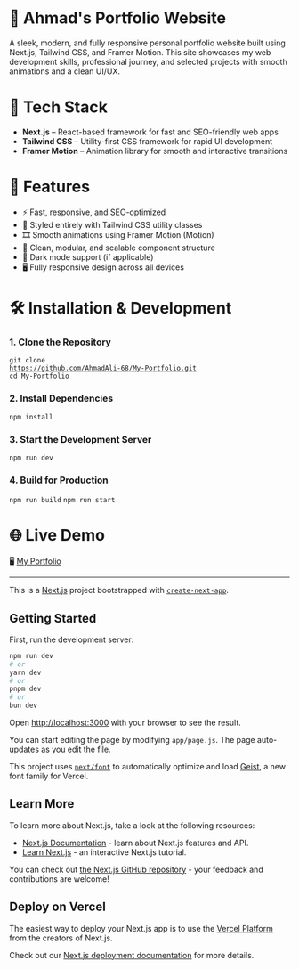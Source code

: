 <h1>💼 Ahmad's Portfolio Website</h1>

<p>A sleek, modern, and fully responsive personal portfolio website built using Next.js, Tailwind CSS, and Framer Motion. This site showcases my web development skills, professional journey, and selected projects with smooth animations and a clean UI/UX.</p>

<h1>🚀 Tech Stack</h1>

<ul>
  <li><strong>Next.js</strong> – React-based framework for fast and SEO-friendly web apps</li>
  <li><strong>Tailwind CSS</strong> – Utility-first CSS framework for rapid UI development</li>
  <li><strong>Framer Motion</strong> – Animation library for smooth and interactive transitions</li>
</ul>

<h1>🎯 Features</h1>

<ul>
  <li>⚡ Fast, responsive, and SEO-optimized</li>
  <li>🎨 Styled entirely with Tailwind CSS utility classes</li>
  <li>🎞️ Smooth animations using Framer Motion (Motion)</li>
  <li>🧩 Clean, modular, and scalable component structure</li>
  <li>🌙 Dark mode support (if applicable)</li>
  <li>🖥️ Fully responsive design across all devices</li>
</ul>

<h1>🛠️ Installation & Development</h1>

<h3>1. Clone the Repository</h3>

<code>git clone <a href="https://github.com/AhmadAli-68/My-Portfolio/" target="_blank">https://github.com/AhmadAli-68/My-Portfolio.git</a></code>
<br>
<code>cd My-Portfolio</code>

<h3>2. Install Dependencies</h3>

<code>npm install</code>

<h3>3. Start the Development Server</h3>

<code>npm run dev</code>

<h3>4. Build for Production</h3>

<code>npm run build</code>
<code>npm run start</code>

<h1>🌐 Live Demo</h1>

🖥️ <a href="https://dev-ahmad-ali.vercel.app/" target="_blank">My Portfolio</a>

<hr>

This is a [Next.js](https://nextjs.org) project bootstrapped with [`create-next-app`](https://github.com/vercel/next.js/tree/canary/packages/create-next-app).

## Getting Started

First, run the development server:

```bash
npm run dev
# or
yarn dev
# or
pnpm dev
# or
bun dev
```

Open [http://localhost:3000](http://localhost:3000) with your browser to see the result.

You can start editing the page by modifying `app/page.js`. The page auto-updates as you edit the file.

This project uses [`next/font`](https://nextjs.org/docs/app/building-your-application/optimizing/fonts) to automatically optimize and load [Geist](https://vercel.com/font), a new font family for Vercel.

## Learn More

To learn more about Next.js, take a look at the following resources:

- [Next.js Documentation](https://nextjs.org/docs) - learn about Next.js features and API.
- [Learn Next.js](https://nextjs.org/learn) - an interactive Next.js tutorial.

You can check out [the Next.js GitHub repository](https://github.com/vercel/next.js) - your feedback and contributions are welcome!

## Deploy on Vercel

The easiest way to deploy your Next.js app is to use the [Vercel Platform](https://vercel.com/new?utm_medium=default-template&filter=next.js&utm_source=create-next-app&utm_campaign=create-next-app-readme) from the creators of Next.js.

Check out our [Next.js deployment documentation](https://nextjs.org/docs/app/building-your-application/deploying) for more details.
